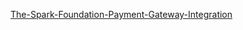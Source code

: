 [The-Spark-Foundation-Payment-Gateway-Integration](https://hemantkumar980.github.io/TSF-Payment-Gateway-Integration/)

